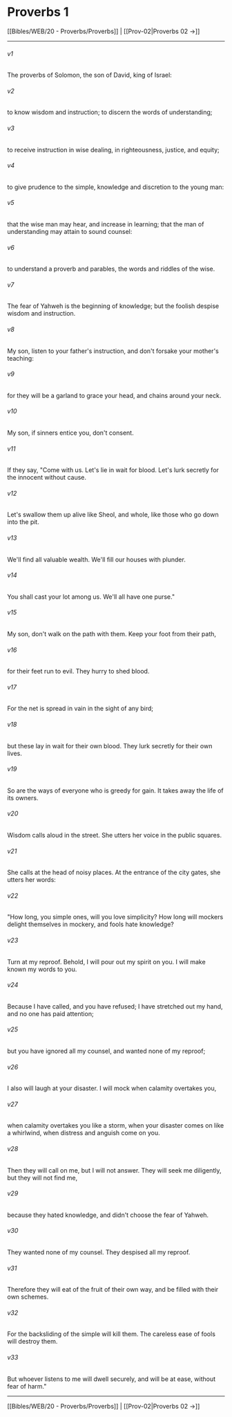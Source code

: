 # Proverbs 1

[[Bibles/WEB/20 - Proverbs/Proverbs]] | [[Prov-02|Proverbs 02 →]]
***



###### v1 
The proverbs of Solomon, the son of David, king of Israel: 

###### v2 
to know wisdom and instruction; to discern the words of understanding; 

###### v3 
to receive instruction in wise dealing, in righteousness, justice, and equity; 

###### v4 
to give prudence to the simple, knowledge and discretion to the young man: 

###### v5 
that the wise man may hear, and increase in learning; that the man of understanding may attain to sound counsel: 

###### v6 
to understand a proverb and parables, the words and riddles of the wise. 

###### v7 
The fear of Yahweh is the beginning of knowledge; but the foolish despise wisdom and instruction. 

###### v8 
My son, listen to your father's instruction, and don't forsake your mother's teaching: 

###### v9 
for they will be a garland to grace your head, and chains around your neck. 

###### v10 
My son, if sinners entice you, don't consent. 

###### v11 
If they say, "Come with us. Let's lie in wait for blood. Let's lurk secretly for the innocent without cause. 

###### v12 
Let's swallow them up alive like Sheol, and whole, like those who go down into the pit. 

###### v13 
We'll find all valuable wealth. We'll fill our houses with plunder. 

###### v14 
You shall cast your lot among us. We'll all have one purse." 

###### v15 
My son, don't walk on the path with them. Keep your foot from their path, 

###### v16 
for their feet run to evil. They hurry to shed blood. 

###### v17 
For the net is spread in vain in the sight of any bird; 

###### v18 
but these lay in wait for their own blood. They lurk secretly for their own lives. 

###### v19 
So are the ways of everyone who is greedy for gain. It takes away the life of its owners. 

###### v20 
Wisdom calls aloud in the street. She utters her voice in the public squares. 

###### v21 
She calls at the head of noisy places. At the entrance of the city gates, she utters her words: 

###### v22 
"How long, you simple ones, will you love simplicity? How long will mockers delight themselves in mockery, and fools hate knowledge? 

###### v23 
Turn at my reproof. Behold, I will pour out my spirit on you. I will make known my words to you. 

###### v24 
Because I have called, and you have refused; I have stretched out my hand, and no one has paid attention; 

###### v25 
but you have ignored all my counsel, and wanted none of my reproof; 

###### v26 
I also will laugh at your disaster. I will mock when calamity overtakes you, 

###### v27 
when calamity overtakes you like a storm, when your disaster comes on like a whirlwind, when distress and anguish come on you. 

###### v28 
Then they will call on me, but I will not answer. They will seek me diligently, but they will not find me, 

###### v29 
because they hated knowledge, and didn't choose the fear of Yahweh. 

###### v30 
They wanted none of my counsel. They despised all my reproof. 

###### v31 
Therefore they will eat of the fruit of their own way, and be filled with their own schemes. 

###### v32 
For the backsliding of the simple will kill them. The careless ease of fools will destroy them. 

###### v33 
But whoever listens to me will dwell securely, and will be at ease, without fear of harm."

***
[[Bibles/WEB/20 - Proverbs/Proverbs]] | [[Prov-02|Proverbs 02 →]]
